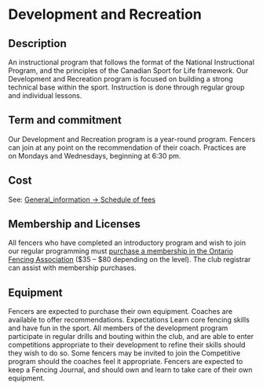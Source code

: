 # Development and Recreation

## Description

An instructional program that follows the format of the National Instructional Program, and the principles of the Canadian Sport for Life framework. Our Development and Recreation program is focused on building a strong technical base within the sport. Instruction is done through regular group and individual lessons.

## Term and commitment

Our Development and Recreation program is a year-round program. Fencers can join at any point on the recommendation of their coach. Practices are on Mondays and Wednesdays, beginning at 6:30 pm.

## Cost

See: [General_information -> Schedule of fees](General_information.md#schedule-of-fees)

## Membership and Licenses

All fencers who have completed an introductory program and wish to join our regular programming must [purchase a membership in the Ontario Fencing Association](https://fencingontario.ca/about-the-ofa/membership-information/) ($35 – $80 depending on the level). The club registrar can assist with membership purchases.

## Equipment

Fencers are expected to purchase their own equipment. Coaches are available to offer recommendations. Expectations Learn core fencing skills and have fun in the sport. All members of the development program participate in regular drills and bouting within the club, and are able to enter competitions appropriate to their development to refine their skills should they wish to do so. Some fencers may be invited to join the Competitive program should the coaches feel it appropriate. Fencers are expected to keep a Fencing Journal, and should own and learn to take care of their own equipment.